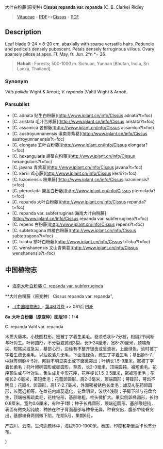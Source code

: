 大叶白粉藤(原变种) **Cissus repanda var. repanda** (C. B. Clarke) Ridley

> [Vitaceae](http://www.iplant.cn/info/Vitaceae?t=foc) - [PDF](http://www.iplant.cn/foc/pdf/Vitaceae.pdf)>>[Cissus](http://www.iplant.cn/info/Cissus?t=foc) - [PDF](http://www.iplant.cn/foc/pdf/Cissus.pdf)

## Description

Leaf blade 9-24 × 8-20 cm, abaxially with sparse versatile hairs. Peduncle and pedicels densely pubescent. Petals densely ferruginous villous. Ovary sparsely pilose at apex. Fl. May, fr. Jun. 2*n *= 26.

> **Habait** : 
> Forests; 500-1000 m. Sichuan, Yunnan [Bhutan, India, Sri Lanka, Thailand].

### Synonym
*Vitis pallida* Wight & Arnott; *V. repanda* (Vahl) Wight & Arnott.


### Parsublist

* [C.  adnata  贴生白粉藤](http://www.iplant.cn/info/Cissus adnata?t=foc)
* [C.  aristata  毛叶苦郎藤](http://www.iplant.cn/info/Cissus aristata?t=foc)
* [C.  assamica  苦郎藤](http://www.iplant.cn/info/Cissus assamica?t=foc)
* [C.  austroyunnanensis  滇南青紫葛](http://www.iplant.cn/info/Cissus austroyunnanensis?t=foc)
* [C.  elongata  五叶白粉藤](http://www.iplant.cn/info/Cissus elongata?t=foc)
* [C.  hexangularis  翅茎白粉藤](http://www.iplant.cn/info/Cissus hexangularis?t=foc)
* [C.  javana  青紫葛](http://www.iplant.cn/info/Cissus javana?t=foc)
* [C.  kerrii  鸡心藤](http://www.iplant.cn/info/Cissus kerrii?t=foc)
* [C.  luzoniensis  粉果藤](http://www.iplant.cn/info/Cissus luzoniensis?t=foc)
* [C.  pteroclada  翼茎白粉藤](http://www.iplant.cn/info/Cissus pteroclada?t=foc)
* [C.  repanda  大叶白粉藤](http://www.iplant.cn/info/Cissus repanda?t=foc)
* [C.  repanda var. subferruginea  海南大叶白粉藤](http://www.iplant.cn/info/Cissus repanda var. subferruginea?t=foc)
* [C.  repens  白粉藤](http://www.iplant.cn/info/Cissus repens?t=foc)
* [C.  subtetragona  四棱白粉藤](http://www.iplant.cn/info/Cissus subtetragona?t=foc)
* [C.  triloba  掌叶白粉藤](http://www.iplant.cn/info/Cissus triloba?t=foc)
* [C.  wenshanensis  文山青紫葛](http://www.iplant.cn/info/Cissus wenshanensis?t=foc)

## 中国植物志

## 
* [海南大叶白粉藤  C.  repanda var. subferruginea](Cissus-repanda-var-subferruginea-海南大叶白粉藤.md)

**大叶白粉藤（原变种） Cissus repanda var. repanda",


* [《中国植物志》](http://www.iplant.cn/frps)- [第48(2)卷](http://www.iplant.cn/frps/vol/48(2)) >> 061页 [PDF](http://www.iplant.cn/frps/pdf/48(2)/061.PDF)

**8a.大叶白粉藤（原变种）图版10：1-4**

C. repanda Vahl var. repanda

木质大藤本。小枝圆柱形，密被丁字着生柔毛。卷须总状5-7分枝，相隔2节间断与叶对生。叶卵圆形，不分裂或微浅3裂，长9-24厘米，宽8-20厘米，顶端渐尖、短尾尖或急尖，基部心形，边缘有不整齐锯齿或呈波状，上面绿色，幼时被丁字着生疏长柔毛，以后脱落几无毛，下面浅绿色，疏生丁字着生毛；基出脉5-7，中脉有侧脉4-5对，网脉不明显突出或下面微突出；叶柄长1.5-9厘米，密被丁字着长柔毛；托叶卵椭圆形或卵圆形，草质，长2-3毫米，顶端圆钝，被短柔毛。花序顶生或与叶对生，集生成复伞形花序，花序梗长1.5-3.5厘米，密被短柔毛；花梗长2-6毫米，密短柔毛；花蕾卵圆形，高2-3毫米，顶端圆形；萼碟形，萼齿不明显；花瓣4，卵圆形，高1.7-2.7毫米，外面密被锈色长柔毛；雄蕊4,花药卵圆形，长宽近相等，在雌花内雄蕊退化，花盘明显，波状4浅裂；子房下部与花盘合生，顶端被稀疏柔毛，花柱钻形，基部略粗，柱头微扩大。果实倒卵椭圆形，长约0.8厘米，宽约0.6厘米，有种子1颗；种子长椭圆形，顶端近圆形，基部喙短钝，表面有微突起钝棱，种脐在种子背面基部与种脊无异，种脊突出，腹部中棱脊突出，基部棱脊两侧微下陷。花期5月，果期6月。

产四川、云南。生沟边疏林中，海拔500-1000米。泰国、印度和斯里兰卡也有分布。


}